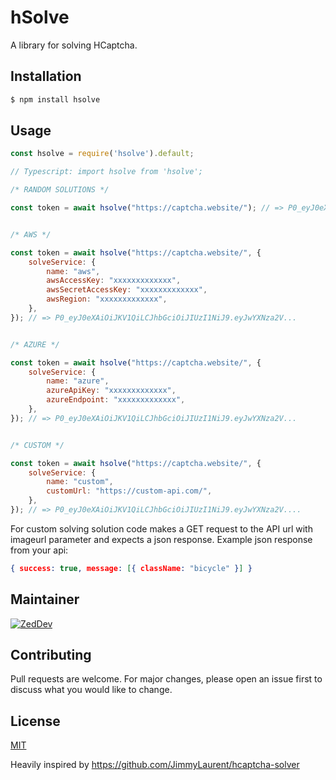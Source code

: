 # hSolve

A library for solving HCaptcha.

## Installation

```bash
$ npm install hsolve
```

## Usage

```javascript
const hsolve = require('hsolve').default;

// Typescript: import hsolve from 'hsolve';

/* RANDOM SOLUTIONS */

const token = await hsolve("https://captcha.website/"); // => P0_eyJ0eXAiOiJKV1QiLCJhbGciOiJIUzI1NiJ9.eyJwYXNza2V...


/* AWS */

const token = await hsolve("https://captcha.website/", {
    solveService: {
        name: "aws",
        awsAccessKey: "xxxxxxxxxxxxx",
        awsSecretAccessKey: "xxxxxxxxxxxxx",
        awsRegion: "xxxxxxxxxxxxx",
    },
}); // => P0_eyJ0eXAiOiJKV1QiLCJhbGciOiJIUzI1NiJ9.eyJwYXNza2V...


/* AZURE */

const token = await hsolve("https://captcha.website/", {
    solveService: {
        name: "azure",
        azureApiKey: "xxxxxxxxxxxxx",
        azureEndpoint: "xxxxxxxxxxxxx",
    },
}); // => P0_eyJ0eXAiOiJKV1QiLCJhbGciOiJIUzI1NiJ9.eyJwYXNza2V...


/* CUSTOM */

const token = await hsolve("https://captcha.website/", {
    solveService: {
        name: "custom",
        customUrl: "https://custom-api.com/",
    },
}); // => P0_eyJ0eXAiOiJKV1QiLCJhbGciOiJIUzI1NiJ9.eyJwYXNza2V....

```
For custom solving solution code makes a GET request to the API url with imageurl parameter and expects a json response.
Example json response from your api:

```json
{ success: true, message: [{ className: "bicycle" }] }
```

## Maintainer

[![ZedDev](https://github.com/zedd3v.png?size=100)](https://abck.dev/)

## Contributing

Pull requests are welcome. For major changes, please open an issue first to discuss what you would like to change.

## License

[MIT](https://choosealicense.com/licenses/mit/)

Heavily inspired by https://github.com/JimmyLaurent/hcaptcha-solver